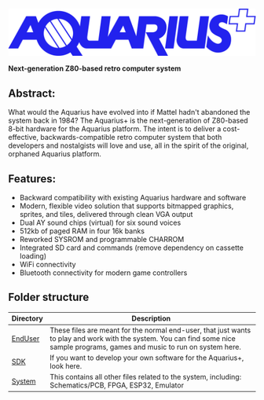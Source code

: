 ![Aquarius+ Logo](EndUser/images/aquarius_plus_logo_BLUE.png)

**Next-generation Z80-based retro computer system**

## Abstract:

What would the Aquarius have evolved into if Mattel hadn't abandoned the system back in 1984? The Aquarius+ is the next-generation of Z80-based 8-bit hardware for the Aquarius platform. The intent is to deliver a cost-effective, backwards-compatible retro computer system that both developers and nostalgists will love and use, all in the spirit of the original, orphaned Aquarius platform.

## Features:

- Backward compatibility with existing Aquarius hardware and software
- Modern, flexible video solution that supports bitmapped graphics, sprites, and tiles, delivered through clean VGA output
- Dual AY sound chips (virtual) for six sound voices
- 512kb of paged RAM in four 16k banks
- Reworked SYSROM and programmable CHARROM
- Integrated SD card and commands (remove dependency on cassette loading)
- WiFi connectivity
- Bluetooth connectivity for modern game controllers

## Folder structure

| Directory           | Description                                                                                                                                                                     |
| ------------------- | ------------------------------------------------------------------------------------------------------------------------------------------------------------------------------- |
| [EndUser](EndUser/) | These files are meant for the normal end-user, that just wants to play and work with the system. You can find some nice sample programs, games and music to run on system here. |
| [SDK](SDK/)         | If you want to develop your own software for the Aquarius+, look here.                                                                                                          |
| [System](System/)   | This contains all other files related to the system, including: Schematics/PCB, FPGA, ESP32, Emulator                                                                           |
